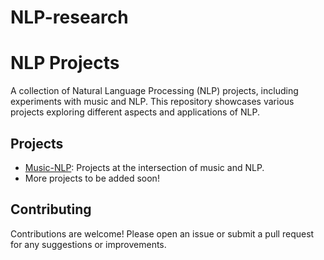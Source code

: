 # NLP-research

# NLP Projects

A collection of Natural Language Processing (NLP) projects, including experiments with music and NLP. This repository showcases various projects exploring different aspects and applications of NLP.

## Projects

- [Music-NLP](Music-NLP/README.md): Projects at the intersection of music and NLP.
- More projects to be added soon!

## Contributing

Contributions are welcome! Please open an issue or submit a pull request for any suggestions or improvements.


